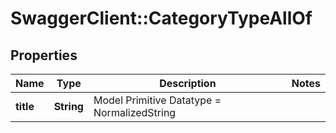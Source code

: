 # SwaggerClient::CategoryTypeAllOf

## Properties
Name | Type | Description | Notes
------------ | ------------- | ------------- | -------------
**title** | **String** | Model Primitive Datatype &#x3D; NormalizedString | 

